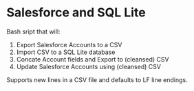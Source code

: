 # Salesforce and SQL Lite

Bash sript that will:

1. Export Salesforce Accounts to a CSV
2. Import CSV to a SQL Lite database
3. Concate Account fields and Export to (cleansed) CSV
4. Update Salesforce Accounts using (cleansed) CSV

Supports new lines in a CSV file and defaults to LF line endings.